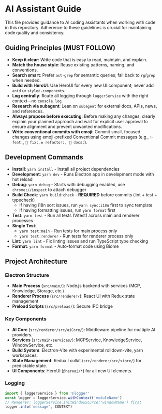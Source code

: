 # AI Assistant Guide

This file provides guidance to AI coding assistants when working with code in this repository. Adherence to these guidelines is crucial for maintaining code quality and consistency.

## Guiding Principles (MUST FOLLOW)

- **Keep it clear**: Write code that is easy to read, maintain, and explain.
- **Match the house style**: Reuse existing patterns, naming, and conventions.
- **Search smart**: Prefer `ast-grep` for semantic queries; fall back to `rg`/`grep` when needed.
- **Build with HeroUI**: Use HeroUI for every new UI component; never add `antd` or `styled-components`.
- **Log centrally**: Route all logging through `loggerService` with the right context—no `console.log`.
- **Research via subagent**: Lean on `subagent` for external docs, APIs, news, and references.
- **Always propose before executing**: Before making any changes, clearly explain your planned approach and wait for explicit user approval to ensure alignment and prevent unwanted modifications.
- **Write conventional commits with emoji**: Commit small, focused changes using emoji-prefixed Conventional Commit messages (e.g., `✨ feat:`, `🐛 fix:`, `♻️ refactor:`, `
📝 docs:`).

## Development Commands

- **Install**: `yarn install` - Install all project dependencies
- **Development**: `yarn dev` - Runs Electron app in development mode with hot reload
- **Debug**: `yarn debug` - Starts with debugging enabled, use `chrome://inspect` to attach debugger
- **Build Check**: `yarn build:check` - **REQUIRED** before commits (lint + test + typecheck)
  - If having i18n sort issues, run `yarn sync:i18n` first to sync template
  - If having formatting issues, run `yarn format` first
- **Test**: `yarn test` - Run all tests (Vitest) across main and renderer processes
- **Single Test**:
  - `yarn test:main` - Run tests for main process only
  - `yarn test:renderer` - Run tests for renderer process only
- **Lint**: `yarn lint` - Fix linting issues and run TypeScript type checking
- **Format**: `yarn format` - Auto-format code using Biome

## Project Architecture

### Electron Structure
- **Main Process** (`src/main/`): Node.js backend with services (MCP, Knowledge, Storage, etc.)
- **Renderer Process** (`src/renderer/`): React UI with Redux state management
- **Preload Scripts** (`src/preload/`): Secure IPC bridge

### Key Components
- **AI Core** (`src/renderer/src/aiCore/`): Middleware pipeline for multiple AI providers.
- **Services** (`src/main/services/`): MCPService, KnowledgeService, WindowService, etc.
- **Build System**: Electron-Vite with experimental rolldown-vite, yarn workspaces.
- **State Management**: Redux Toolkit (`src/renderer/src/store/`) for predictable state.
- **UI Components**: HeroUI (`@heroui/*`) for all new UI elements.

### Logging
```typescript
import { loggerService } from '@logger'
const logger = loggerService.withContext('moduleName')
// Renderer: loggerService.initWindowSource('windowName') first
logger.info('message', CONTEXT)
```
